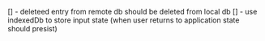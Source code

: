 [] - deleteed entry from remote db should be deleted from local db
[] - use indexedDb to store input state (when user returns to application state should presist)
